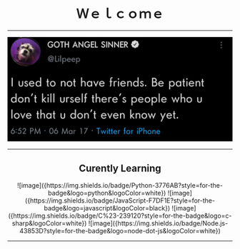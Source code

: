 <h1 align="center">Ｗｅｌｃｏｍｅ</h1> 

---------------------------------------------------------------------------------------------------------------------------------------------------------------------------------

![Lil Peep](lilpeep.png)

---------------------------------------------------------------------------------------------------------------------------------------------------------------------------------

<div align="center">
  <h2>Curently Learning</h2>
  ![image]({https://img.shields.io/badge/Python-3776AB?style=for-the-badge&logo=python&logoColor=white})
  ![image]({https://img.shields.io/badge/JavaScript-F7DF1E?style=for-the-badge&logo=javascript&logoColor=black})
  ![image]({https://img.shields.io/badge/C%23-239120?style=for-the-badge&logo=c-sharp&logoColor=white})
  ![image]({https://img.shields.io/badge/Node.js-43853D?style=for-the-badge&logo=node-dot-js&logoColor=white})
</div>

---------------------------------------------------------------------------------------------------------------------------------------------------------------------------------

<!--
**LudovicoSforza/LudovicoSforza** is a ✨ _special_ ✨ repository because its `README.md` (this file) appears on your GitHub profile.

Here are some ideas to get you started:

- 🔭 I’m currently working on ...
- 🌱 I’m currently learning ...
- 👯 I’m looking to collaborate on ...
- 🤔 I’m looking for help with ...
- 💬 Ask me about ...
- 📫 How to reach me: ...
- 😄 Pronouns: ...
- ⚡ Fun fact: ...
-->
